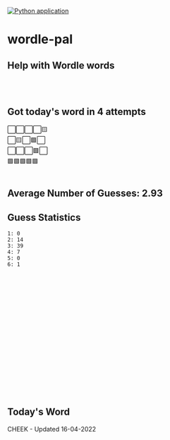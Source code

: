 [![Python application](https://github.com/schleising/wordle-pal/actions/workflows/python-app.yml/badge.svg)](https://github.com/schleising/wordle-pal/actions/workflows/python-app.yml)
# wordle-pal
## Help with Wordle words
</br>
</br>

## Got today's word in 4 attempts</br>
⬜⬜⬜⬜🟨\
⬜🟨⬜🟩⬜\
⬜⬜⬜🟩⬜\
🟩🟩🟩🟩🟩\
</br>
## Average Number of Guesses: 2.93</br>
## Guess Statistics</br>
    1: 0
    2: 14
    3: 39
    4: 7
    5: 0
    6: 1
</br>
</br>
</br>
</br>
</br>
</br>
</br>
</br>
</br>
</br>
</br>
</br>
</br>
</br>
</br>
</br>

## Today's Word
CHEEK - Updated 16-04-2022
